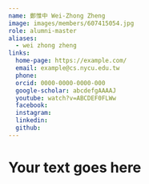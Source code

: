 ```yaml
---
name: 鄭惟中 Wei-Zhong Zheng 
image: images/members/607415054.jpg 
role: alumni-master
aliases:
  - wei zhong zheng
links:
  home-page: https://example.com/
  email: example@cs.nycu.edu.tw
  phone: 
  orcid: 0000-0000-0000-000
  google-scholar: abcdefgAAAAJ
  youtube: watch?v=ABCDEF0FLWw
  facebook:
  instagram:
  linkedin:
  github:
---
```

# Your text goes here
